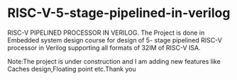 # RISC-V-5-stage-pipelined-in-verilog
RISC-V PIPELINED PROCESSOR IN VERILOG.
The Project is done in Embedded system design course for design of 5- stage pipelined RISC-V processor in Verilog supporting all formats of 32IM of RISC-V ISA.

Note:The project is under construction and I am  adding new features like Caches design,Floating point etc.Thank you
